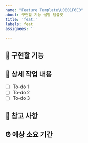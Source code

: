 ```yaml
---
name: "Feature Template\U0001F6E0️"
about: 구현할 기능 설명 템플릿
title: 'feat:'
labels: feat
assignees: ''

---
```


## 🤷 구현할 기능

## 🔨 상세 작업 내용
- [ ] To-do 1
- [ ] To-do 2
- [ ] To-do 3

## 📄 참고 사항

## ⏰ 예상 소요 기간
